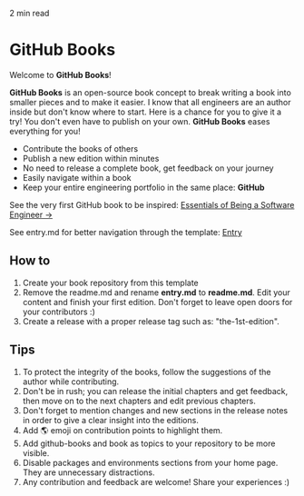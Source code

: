 <p id="reading-time-action-id" align="left">2 min read</p>

# GitHub Books

Welcome to **GitHub Books**!

**GitHub Books** is an open-source book concept to break writing a book into smaller pieces and to make it easier. I know that all engineers are an author inside but don't know where to start. Here is a chance for you to give it a try! You don't even have to publish on your own. **GitHub Books** eases everything for you!

- Contribute the books of others
- Publish a new edition within minutes
- No need to release a complete book, get feedback on your journey
- Easily navigate within a book
- Keep your entire engineering portfolio in the same place: **GitHub**

See the very first GitHub book to be inspired: <a href="https://github.com/harunrst/Essentials-of-Being-a-Software-Engineer" target="_blank">Essentials of Being a Software Engineer →</a>

See entry.md for better navigation through the template: [Entry](entry.md)

## How to

1. Create your book repository from this template
2. Remove the readme.md and rename **entry.md** to **readme.md**.
   Edit your content and finish your first edition. Don't forget to leave open doors for your contributors :)
3. Create a release with a proper release tag such as: "the-1st-edition".

## Tips

1. To protect the integrity of the books, follow the suggestions of the author while contributing.
2. Don't be in rush; you can release the initial chapters and get feedback, then move on to the next chapters and edit previous chapters.
3. Don't forget to mention changes and new sections in the release notes in order to give a clear insight into the editions.
4. Add 🌎 emoji on contribution points to highlight them.
5. Add github-books and book as topics to your repository to be more visible.
6. Disable packages and environments sections from your home page. They are unnecessary distractions.
7. Any contribution and feedback are welcome! Share your experiences :)
